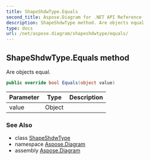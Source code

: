 ```yaml
---
title: ShapeShdwType.Equals
second_title: Aspose.Diagram for .NET API Reference
description: ShapeShdwType method. Are objects equal
type: docs
url: /net/aspose.diagram/shapeshdwtype/equals/
---
```

## ShapeShdwType.Equals method

Are objects equal.

```csharp
public override bool Equals(object value)
```

| Parameter | Type | Description |
| --- | --- | --- |
| value | Object |  |

### See Also

* class [ShapeShdwType](../)
* namespace [Aspose.Diagram](../../shapeshdwtype/)
* assembly [Aspose.Diagram](../../../)


